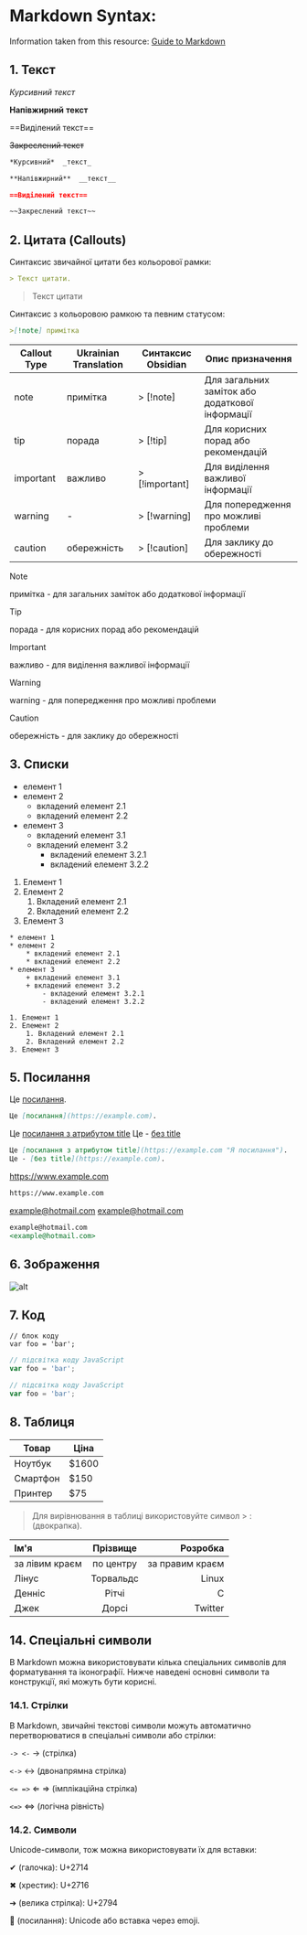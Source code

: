 # Markdown Syntax:
Information taken from this resource: [Guide to Markdown](https://markdown.rozh2sch.org.ua/#%D0%B3%D0%BE%D1%80%D0%B8%D0%B7%D0%BE%D0%BD%D1%82%D0%B0%D0%BB%D1%8C%D0%BD%D0%B0-%D0%BB%D1%96%D0%BD%D1%96%D1%8F)

## 1. Текст

*Курсивний*  _текст_

**Напівжирний**  __текст__

==Виділений текст==

~~Закреслений текст~~

```markdown
*Курсивний*  _текст_

**Напівжирний**  __текст__

==Виділений текст==

~~Закреслений текст~~
```

## 2. Цитата (Callouts)

Cинтаксис звичайної цитати без кольорової рамки:
```markdown
> Текст цитати.
```

> Текст цитати

Cинтаксис з кольоровою рамкою та певним статусом:
```markdown
>[!note] примітка
```

| Callout Type | Ukrainian Translation | Синтаксис Obsidian | Опис призначення                                      |
| ------------ | --------------------- | ------------------ | ----------------------------------------------------- |
| note         | примітка              | > [!note]          | Для загальних заміток або додаткової інформації       |
| tip          | порада                | > [!tip]           | Для корисних порад або рекомендацій                   |
| important    | важливо               | > [!important]     | Для виділення важливої інформації                     |
| warning      | -                     | > [!warning]       | Для попередження про можливі проблеми                 |
| caution      | обережність           | > [!caution]       | Для заклику до обережності                            |

>[!note]
>примітка - для загальних заміток або додаткової інформації

> [!tip] 
> порада - для корисних порад або рекомендацій

> [!important]
> важливо - для виділення важливої інформації

> [!warning] 
> warning - для попередження про можливі проблеми

> [!caution] 
> обережність - для заклику до обережності

## 3. Списки

* елемент 1
* елемент 2
    * вкладений елемент 2.1
    * вкладений елемент 2.2
* елемент 3
	+ вкладений елемент 3.1
	+ вкладений елемент 3.2
	    - вкладений елемент 3.2.1
	    - вкладений елемент 3.2.2

1. Елемент 1
2. Елемент 2
    1. Вкладений елемент 2.1 
    2. Вкладений елемент 2.2
3. Елемент 3

```markwodn
* елемент 1
* елемент 2
    * вкладений елемент 2.1
    * вкладений елемент 2.2
* елемент 3
	+ вкладений елемент 3.1
	+ вкладений елемент 3.2
	    - вкладений елемент 3.2.1
	    - вкладений елемент 3.2.2

1. Елемент 1
2. Елемент 2
    1. Вкладений елемент 2.1 
    2. Вкладений елемент 2.2
3. Елемент 3
```

## 5. Посилання

Це [посилання](https://example.com).
```markdown
Це [посилання](https://example.com).
```

Це [посилання з атрибутом title](https://example.com "Я посилання")
Це - [без title](https://example.com)
```markdown
Це [посилання з атрибутом title](https://example.com "Я посилання"). 
Це - [без title](https://example.com).
```

https://www.example.com
```markdown
https://www.example.com
```

example@hotmail.com
<example@hotmail.com>
```markdown
example@hotmail.com
<example@hotmail.com>
```

## 6. Зображення 

![alt](https://bit.ly/33B4VxM "shih-tzu")

## 7. Код

```
// блок коду
var foo = 'bar';
```

```javascript
// підсвітка коду JavaScript
var foo = 'bar';
```

```javascript
// підсвітка коду JavaScript
var foo = 'bar';
```

## 8. Таблиця 

Товар     | Ціна
--------- | -----
Ноутбук   | $1600
Смартфон  | $150
Принтер   | $75

> Для вирівнювання в таблиці використовуйте символ > : (двокрапка).


| Ім'я           | Прізвище  |        Розробка |
| :------------- | :-------: | --------------: |
| за лівим краєм | по центру | за правим краєм |
| Лінус          | Торвальдс |           Linux |
| Денніс         |   Рітчі   |               С |
| Джек           |   Дорсі   |         Twitter |


## 14. Спеціальні символи

В Markdown можна використовувати кілька спеціальних символів для форматування та іконографії. Нижче наведені основні символи та конструкції, які можуть бути корисні.

### 14.1. Стрілки

В Markdown, звичайні текстові символи можуть автоматично перетворюватися в спеціальні символи або стрілки:

`-> <-` → (стрілка)

`<->` ↔ (двонапрямна стрілка)

`<= =>` ⇐ => (імплікаційна стрілка)

`<=>`  ⇔ (логічна рівність)

### 14.2. Символи

Unicode-символи, тож можна використовувати їх для вставки:

✔ (галочка): U+2714

✖ (хрестик): U+2716

➔ (велика стрілка): U+2794

🔗 (посилання): Unicode або вставка через emoji.
